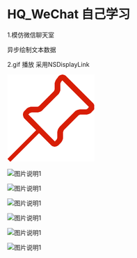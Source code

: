 # HQ_WeChat  自己学习

1.模仿微信聊天室 


 异步绘制文本数据
 
 
2.gif 播放 采用NSDisplayLink 


![图片说明1](https://github.com/huangqizhan/HQ_WeChat/blob/master/HQ_WeCaht/置顶.png)

![图片说明1](https://github.com/huangqizhan/HQ_WeChat/blob/master/HQ_WeCaht/screenshort/175658.png)


![图片说明1](https://github.com/huangqizhan/HQ_WeChat/blob/master/HQ_WeCaht/screenshort/175658.png)


![图片说明1](https://github.com/huangqizhan/HQ_WeChat/blob/master/HQ_WeCaht/screenshort/175658.png)


![图片说明1](https://github.com/huangqizhan/HQ_WeChat/blob/master/HQ_WeCaht/screenshort/175658.png)


![图片说明1](https://github.com/huangqizhan/HQ_WeChat/blob/master/HQ_WeCaht/screenshort/175658.png)


![图片说明1](https://github.com/huangqizhan/HQ_WeChat/blob/master/HQ_WeCaht/screenshort/175658.png)



